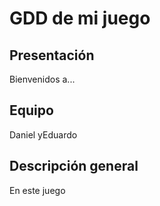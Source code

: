 # GDD de mi juego

## Presentación

Bienvenidos a...

## Equipo
Daniel yEduardo

## Descripción general
En este juego
